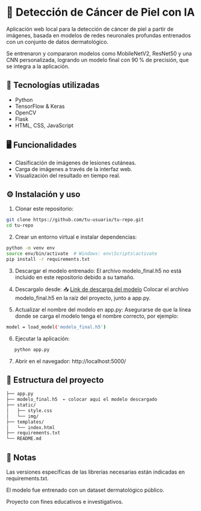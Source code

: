 # 🧠 Detección de Cáncer de Piel con IA

Aplicación web local para la detección de cáncer de piel a partir de imágenes, basada en modelos de redes neuronales profundas entrenados con un conjunto de datos dermatológico.

Se entrenaron y compararon modelos como MobileNetV2, ResNet50 y una CNN personalizada, logrando un modelo final con 90 % de precisión, que se integra a la aplicación.

## 🚀 Tecnologías utilizadas

- Python  
- TensorFlow & Keras  
- OpenCV  
- Flask  
- HTML, CSS, JavaScript  

## 🖥️ Funcionalidades

- Clasificación de imágenes de lesiones cutáneas.  
- Carga de imágenes a través de la interfaz web.  
- Visualización del resultado en tiempo real.  

## ⚙️ Instalación y uso

1. Clonar este repositorio:
```bash
git clone https://github.com/tu-usuario/tu-repo.git
cd tu-repo
```
2. Crear un entorno virtual e instalar dependencias:
```bash
python -m venv env
source env/bin/activate  # Windows: env\Scripts\activate
pip install -r requirements.txt
```

3. Descargar el modelo entrenado:
El archivo modelo_final.h5 no está incluido en este repositorio debido a su tamaño.
4. Descargalo desde:
📥 [Link de descarga del modelo](https://drive.google.com/drive/folders/1J9B1MyZwlDJVNMFH45GgsUhOMu2meN_d?usp=sharing)
Colocar el archivo modelo_final.h5 en la raíz del proyecto, junto a app.py.

5. Actualizar el nombre del modelo en app.py:
Asegurarse de que la línea donde se carga el modelo tenga el nombre correcto, por ejemplo:
```bash
model = load_model('modelo_final.h5')
```
6. Ejecutar la aplicación:
```bash
   python app.py
```
7. Abrir en el navegador:
http://localhost:5000/

## 📂 Estructura del proyecto
```bash
├── app.py
├── modelo_final.h5  ← colocar aquí el modelo descargado
├── static/
│   ├── style.css
│   └── img/
├── templates/
│   └── index.html
├── requirements.txt
└── README.md
```

## 📌 Notas
Las versiones específicas de las librerías necesarias están indicadas en requirements.txt.

El modelo fue entrenado con un dataset dermatológico público.

Proyecto con fines educativos e investigativos.


